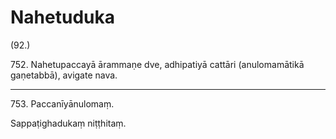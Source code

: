 

# Nahetuduka






(92.)

752\. Nahetupaccayā ārammaṇe dve, adhipatiyā cattāri (anulomamātikā gaṇetabbā), avigate nava.

---

753\. Paccanīyānulomaṃ.

  
Sappaṭighadukaṃ niṭṭhitaṃ.





